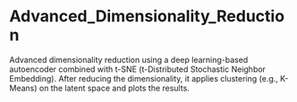 # Advanced_Dimensionality_Reduction
Advanced dimensionality reduction using a deep learning-based autoencoder combined with t-SNE (t-Distributed Stochastic Neighbor Embedding). After reducing the dimensionality, it applies clustering (e.g., K-Means) on the latent space and plots the results.
